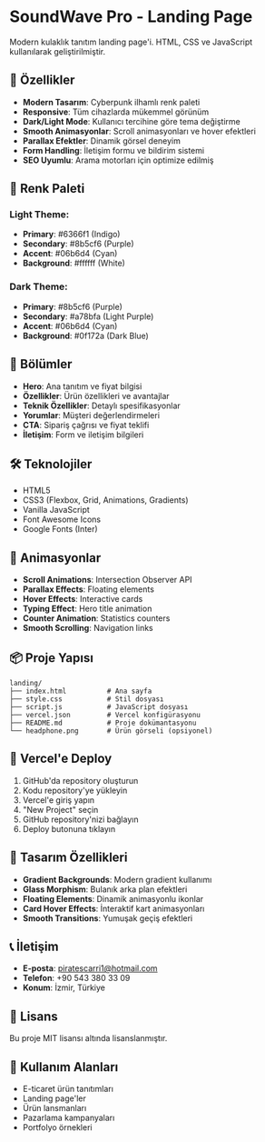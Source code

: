 # SoundWave Pro - Landing Page

Modern kulaklık tanıtım landing page'i. HTML, CSS ve JavaScript kullanılarak geliştirilmiştir.

## 🚀 Özellikler

- **Modern Tasarım**: Cyberpunk ilhamlı renk paleti
- **Responsive**: Tüm cihazlarda mükemmel görünüm
- **Dark/Light Mode**: Kullanıcı tercihine göre tema değiştirme
- **Smooth Animasyonlar**: Scroll animasyonları ve hover efektleri
- **Parallax Efektler**: Dinamik görsel deneyim
- **Form Handling**: İletişim formu ve bildirim sistemi
- **SEO Uyumlu**: Arama motorları için optimize edilmiş

## 🎨 Renk Paleti

### Light Theme:

- **Primary**: #6366f1 (Indigo)
- **Secondary**: #8b5cf6 (Purple)
- **Accent**: #06b6d4 (Cyan)
- **Background**: #ffffff (White)

### Dark Theme:

- **Primary**: #8b5cf6 (Purple)
- **Secondary**: #a78bfa (Light Purple)
- **Accent**: #06b6d4 (Cyan)
- **Background**: #0f172a (Dark Blue)

## 📱 Bölümler

- **Hero**: Ana tanıtım ve fiyat bilgisi
- **Özellikler**: Ürün özellikleri ve avantajlar
- **Teknik Özellikler**: Detaylı spesifikasyonlar
- **Yorumlar**: Müşteri değerlendirmeleri
- **CTA**: Sipariş çağrısı ve fiyat teklifi
- **İletişim**: Form ve iletişim bilgileri

## 🛠️ Teknolojiler

- HTML5
- CSS3 (Flexbox, Grid, Animations, Gradients)
- Vanilla JavaScript
- Font Awesome Icons
- Google Fonts (Inter)

## 🎯 Animasyonlar

- **Scroll Animations**: Intersection Observer API
- **Parallax Effects**: Floating elements
- **Hover Effects**: Interactive cards
- **Typing Effect**: Hero title animation
- **Counter Animation**: Statistics counters
- **Smooth Scrolling**: Navigation links

## 📦 Proje Yapısı

```
landing/
├── index.html          # Ana sayfa
├── style.css           # Stil dosyası
├── script.js           # JavaScript dosyası
├── vercel.json         # Vercel konfigürasyonu
├── README.md           # Proje dokümantasyonu
└── headphone.png       # Ürün görseli (opsiyonel)
```

## 🚀 Vercel'e Deploy

1. GitHub'da repository oluşturun
2. Kodu repository'ye yükleyin
3. Vercel'e giriş yapın
4. "New Project" seçin
5. GitHub repository'nizi bağlayın
6. Deploy butonuna tıklayın

## 🎨 Tasarım Özellikleri

- **Gradient Backgrounds**: Modern gradient kullanımı
- **Glass Morphism**: Bulanık arka plan efektleri
- **Floating Elements**: Dinamik animasyonlu ikonlar
- **Card Hover Effects**: İnteraktif kart animasyonları
- **Smooth Transitions**: Yumuşak geçiş efektleri

## 📞 İletişim

- **E-posta**: piratescarri1@hotmail.com
- **Telefon**: +90 543 380 33 09
- **Konum**: İzmir, Türkiye

## 📄 Lisans

Bu proje MIT lisansı altında lisanslanmıştır.

## 🎯 Kullanım Alanları

- E-ticaret ürün tanıtımları
- Landing page'ler
- Ürün lansmanları
- Pazarlama kampanyaları
- Portfolyo örnekleri

